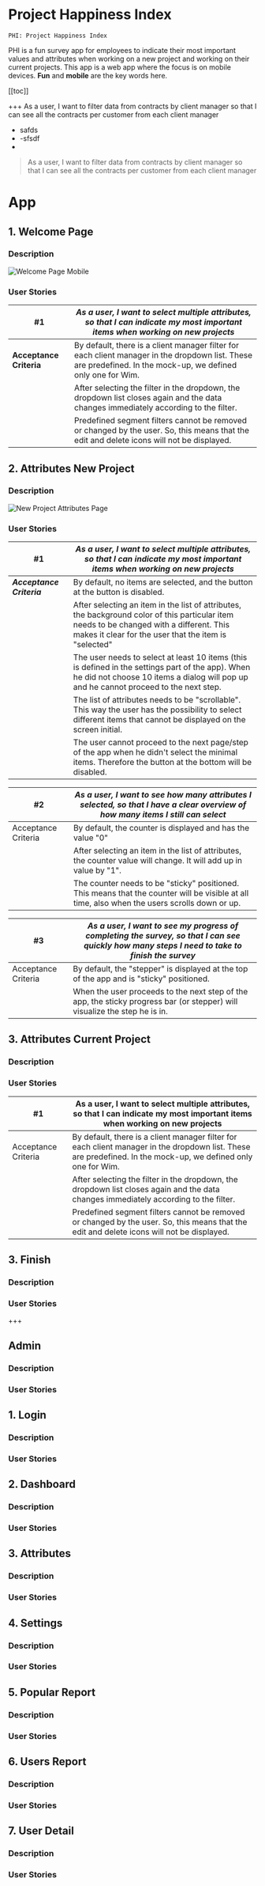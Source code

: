

# Project Happiness Index
    PHI: Project Happiness Index
    
PHI is a fun survey app for employees to indicate their most important values and attributes when working on a new project and working on their current projects.
This app is a web app where the focus is on mobile devices. **Fun** and **mobile** are the key words here. 

[[toc]]

+++
   As a user, I want to filter data from contracts by client manager so that I can see all the contracts per customer from each client manager
- safds 
- -sfsdf
- 
> As a user, I want to filter data from contracts by client manager so that I can see all the contracts per customer from each client manager
#  App
## 1. Welcome Page
### Description 
![Welcome Page Mobile](https://github.com/rubenclaes/happiness_survey/blob/master/Doc/images/0-Welcome-0-mobile-79214381-1515750330.png)
    
 
### User Stories


|#1| _As a user, I want to select multiple attributes, so that I can indicate my most important items when working on new projects_
|-----|----|
|**Acceptance Criteria**|  By default, there is a client manager filter for each client manager in the dropdown list. These are predefined. In the mock-up, we defined only one for Wim. 
|     |After selecting the filter in the dropdown, the dropdown list closes again and the data changes immediately according to the filter.    
|     | Predefined segment filters cannot be removed or changed by the user. So, this means that the edit and delete icons will not be displayed. 

## 2. Attributes New Project
### Description 
![New Project Attributes Page](https://github.com/rubenclaes/happiness_survey/blob/master/Doc/images/1-Nieuw-Project-0-mobile-79215344-1515750567.png)
### User Stories
|#1|_As a user, I want to select multiple attributes, so that I can indicate my most important items when working on new projects_
|-----|----|
|**_Acceptance Criteria_**|  By default, no items are selected, and the button at the button is disabled.
|     | After selecting an item in the list of attributes, the background color of this particular item needs to be changed with a different. This makes it clear for the user that the item is "selected"    
|     | The user needs to select at least 10 items (this is defined in the settings part of the app). When he did not choose 10 items a dialog will pop up and he cannot proceed to the next step.
|     | The list of attributes needs to be "scrollable". This way the user has the possibility to select different items that cannot be displayed on the screen initial.
|     | The user cannot proceed to the next page/step of the app when he didn't select the minimal items. Therefore the button at the bottom will be disabled.    |

|#2|_As a user, I want to see how many attributes I selected, so that I have a clear overview of how many items I still can select_ 
|-----|----|
|Acceptance Criteria|  By default, the counter is displayed and has the value "0" 
|     |After selecting an item in the list of attributes, the counter value will change. It will add up in value by "1".
|     | The counter needs to be "sticky" positioned. This means that the counter will be visible at all time, also when the users scrolls down or up.

|#3|_As a user, I want to see my progress of completing the survey, so that I can see quickly how many steps I need to take to finish the survey_ 
|-----|----|
|Acceptance Criteria|  By default, the "stepper" is displayed at the top of the app and is "sticky" positioned.  
|     | When the user proceeds to the next step of the app, the sticky progress bar (or stepper) will visualize the step he is in. 


## 3. Attributes Current Project
### Description 
### User Stories
|#1|As a user, I want to select multiple attributes, so that I can indicate my most important items when working on new projects 
|-----|----|
|Acceptance Criteria|  By default, there is a client manager filter for each client manager in the dropdown list. These are predefined. In the mock-up, we defined only one for Wim. 
|     |After selecting the filter in the dropdown, the dropdown list closes again and the data changes immediately according to the filter.    
|     | Predefined segment filters cannot be removed or changed by the user. So, this means that the edit and delete icons will not be displayed. 
## 3. Finish
### Description 
### User Stories

+++

## Admin
### Description 
### User Stories
## 1. Login
### Description 
### User Stories
## 2. Dashboard
### Description 
### User Stories
## 3. Attributes
### Description 
### User Stories
## 4. Settings
### Description 
### User Stories
## 5. Popular Report
### Description 
### User Stories
## 6. Users Report
### Description 
### User Stories
## 7. User Detail
### Description 
### User Stories